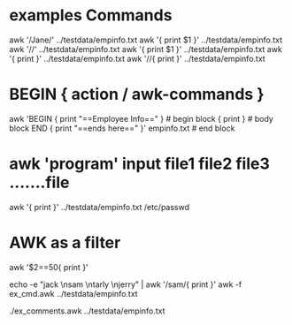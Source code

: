 # examples Commands 
awk '/Jane/' ../testdata/empinfo.txt
awk '{ print $1 }' ../testdata/empinfo.txt
awk '//' ../testdata/empinfo.txt
awk '{ print $1 }' ../testdata/empinfo.txt
awk '{ print }' ../testdata/empinfo.txt 
awk '//{ print }' ../testdata/empinfo.txt
# BEGIN { action / awk-commands }

awk  'BEGIN { print "==Employee Info==" }              # begin block
{ print }                                                # body block
END { print "==ends here==" }'  empinfo.txt              # end block

# awk  'program' input file1 file2 file3 .......file

awk  '{ print }' ../testdata/empinfo.txt /etc/passwd 

# AWK as a filter
awk  '$2==50{ print }'

echo -e "jack \nsam \ntarly \njerry" | awk '/sam/{ print }' 
awk -f ex_cmd.awk ../testdata/empinfo.txt

./ex_comments.awk ../testdata/empinfo.txt
